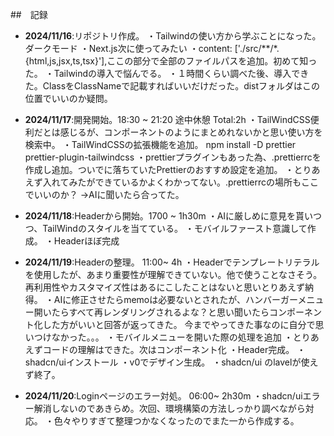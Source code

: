  <div id="top"></div>
 
##　記録

- **2024/11/16**:リポジトリ作成。
  ・Tailwindの使い方から学ぶことになった。ダークモード
  ・Next.js次に使ってみたい
  ・content: ['./src/**/*.{html,js,jsx,ts,tsx}'],ここの部分で全部のファイルパスを追加。初めて知った。
  ・Tailwindの導入で悩んでる。
  ・１時間くらい調べた後、導入できた。ClassをClassNameで記載すればいいだけだった。distフォルダはこの位置でいいのか疑問。

- **2024/11/17**:開発開始。18:30 ~ 21:20 途中休憩 Total:2h
  ・TailWindCSS便利だとは感じるが、コンポーネントのようにまとめれないかと思い使い方を検索中。
  ・TailWindCSSの拡張機能を追加。 npm install -D prettier prettier-plugin-tailwindcss
  ・prettierプラグインもあった為、.prettierrcを作成し追加。ついでに落ちていたPrettierのおすすめ設定を追加。
  ・とりあえず入れてみたができているかよくわかってない。.prettierrcの場所もここでいいのか？ →AIに聞いたら合ってた。

- **2024/11/18**:Headerから開始。1700 ~ 1h30m
  ・AIに厳しめに意見を貰いつつ、TailWindのスタイルを当てている。
  ・モバイルファースト意識して作成。
  ・Headerほぼ完成

- **2024/11/19**:Headerの整理。 11:00~ 4h
  ・Headerでテンプレートリテラルを使用したが、あまり重要性が理解できていない。他で使うことなさそう。再利用性やカスタマイズ性はあるにこしたことはないと思いとりあえず納得。
  ・AIに修正させたらmemoは必要ないとされたが、ハンバーガーメニュー開いたらすべて再レンダリングされるよな？と思い聞いたらコンポーネント化した方がいいと回答が返ってきた。
  今までやってきた事なのに自分で思いつけなかった。。。
  ・モバイルメニューを開いた際の処理を追加
  ・とりあえずコードの理解はできた。次はコンポーネント化
  ・Header完成。
  ・shadcn/uiインストール
  ・v0でデザイン生成。
  ・shadcn/ui のlavelが使えず終了。

- **2024/11/20**:Loginページのエラー対処。 06:00~ 2h30m
  ・shadcn/uiエラー解消しないのであきらめ。次回、環境構築の方法しっかり調べながら対応。
  ・色々やりすぎて整理つかなくなったのでまた一から作成する。
